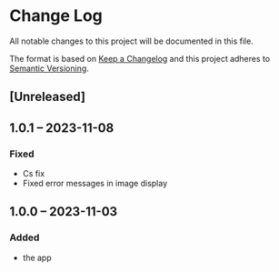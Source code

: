 # Change Log
All notable changes to this project will be documented in this file.

The format is based on [Keep a Changelog](http://keepachangelog.com/)
and this project adheres to [Semantic Versioning](http://semver.org/).

## [Unreleased]

## 1.0.1 – 2023-11-08
### Fixed
* Cs fix
* Fixed error messages in image display

## 1.0.0 – 2023-11-03
### Added
* the app
